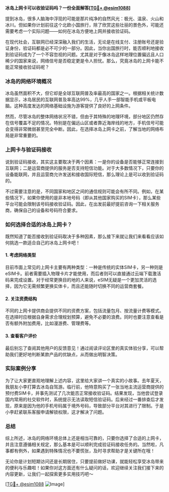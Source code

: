 **冰岛上网卡可以收验证码吗？一份全面解答[[TG💪+ @esim1088](https://t.me/s/esim1088)]**

提到冰岛，很多人脑海中浮现的可能是那片纯净的自然风光：极光、温泉、火山和冰川。但如果你计划前往这个北欧小国旅行，除了欣赏这些壮丽的景色外，可能还需要考虑一个实际问题——如何在冰岛方便地上网并接收验证码。

在现代社会，互联网已经深深融入我们的生活，无论是在线支付、注册账号还是验证身份，验证码都是必不可少的一部分。因此，当你出国旅行时，能否顺利地接收到验证码成为了一个不容忽视的问题。尤其是对于像冰岛这样地理位置偏远且人口稀少的国家来说，网络信号是否稳定更是令人担忧。那么，究竟冰岛的上网卡能不能正常接收验证码呢？

### 冰岛的网络环境概况

冰岛虽然面积不大，但它却是全球互联网普及率最高的国家之一。根据相关统计数据显示，冰岛居民的互联网普及率高达99%，几乎人手一部智能手机或平板电脑。这种高度发达的网络基础设施为游客提供了良好的上网条件。

然而，尽管冰岛的整体网络状况不错，但由于其特殊的地理环境，部分地区仍然存在信号覆盖不足的情况。特别是在偏远山区或者靠近海岸线的地方，手机信号可能会变得非常微弱甚至完全中断。因此，在选择冰岛上网卡之前，了解当地的网络布局是非常重要的。

### 上网卡与验证码接收

说到验证码接收，其实这主要取决于两个因素：一是你的设备是否能够正常连接到互联网；二是运营商提供的服务是否支持短信功能。对于大多数情况下，只要你的设备能联网，并且运营商允许发送和接收国际短信，那么理论上是可以收到验证码的。

不过需要注意的是，不同国家和地区之间的通信规则可能会有所不同。例如，在某些情况下，如果你使用的是非本地号码（即从其他国家购买的SIM卡），那么某些平台可能会限制该号码接收验证码。因此，在出发前最好提前咨询一下相关服务商，确保自己的设备和号码符合要求。

### 如何选择合适的冰岛上网卡？

既然知道了能否接收到验证码取决于多种因素，那么接下来就让我们来看看应该如何挑选一款适合自己的冰岛上网卡吧！

#### 1. 考虑网络类型
目前市面上常见的上网卡主要有两种类型：一种是传统的实体SIM卡，另一种则是eSIM卡。前者需要插入物理卡片才能使用，而后者则可以直接通过云端下载激活码来完成设置。对于经常更换目的地的人来说，eSIM无疑是一个更加灵活的选择，因为它无需频繁更换实体卡，而且还能随时切换不同的运营商套餐。

#### 2. 关注资费结构
不同的上网卡提供商会提供不同的资费方案，包括流量包月、按流量计费等模式。在选择时应根据自身需求合理规划预算，避免不必要的浪费。同时也要注意查看是否有额外附加费用，比如漫游费、管理费等。

#### 3. 查看客户评价
最后别忘了查阅其他用户的反馈意见！通过阅读评论区里的真实体验分享，可以帮助我们更好地判断某款产品的优缺点，从而做出明智决策。

### 实际案例分享

为了让大家更直观地理解上述内容，这里给大家讲一个真实的小故事。去年夏天，我朋友小李打算去冰岛自驾游。临行前，他特意购买了一张当地主流运营商提供的预付费SIM卡，并事先测试了几次能否正常接收验证码。结果发现，当他尝试登录国内常用的社交软件时，系统提示无法读取短信验证码。后来经过一番排查后才发现，原来是因为他的手机号码属于境外号码，导致部分平台对其进行了限制。于是小李赶紧联系客服申请解锁权限，这才解决了问题。

### 总结

综上所述，冰岛的网络环境总体上还是相当可靠的，只要你选择了合适的上网卡，并且注意遵循相关规定，那么基本是可以顺利完成验证码接收任务的。当然啦，凡事都有例外，如果遇到特殊情况也不要慌张，及时寻求帮助才是关键所在哦！

无论你是计划短期访问还是长期居住，只要提前做好功课，就能轻松享受冰岛带来的便利与乐趣啦！如果你对这方面还有什么疑问的话，欢迎继续关注我们接下来的内容更新，让我们一起探索更多实用技巧吧～

[[TG💪+ @esim1088](https://t.me/s/esim1088) ![Image](https://i.postimg.cc/4NQfJmqS/Snipaste-2025-05-13-00-14-12.png)]